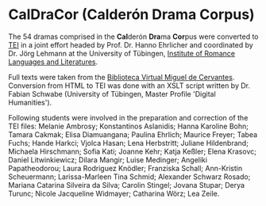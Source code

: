 # CalDraCor (Calderón Drama Corpus)

The 54 dramas comprised in the **Cal**derón **Dra**ma **Cor**pus were converted to [TEI](https://tei-c.org/) in a joint effort headed by Prof. Dr. Hanno Ehrlicher and coordinated by Dr. Jörg Lehmann at the University of Tübingen, [Institute of Romance Languages and Literatures](https://uni-tuebingen.de/fakultaeten/philosophische-fakultaet/fachbereiche/neuphilologie/romanisches-seminar/home/).

Full texts were taken from the [Biblioteca Virtual Miguel de Cervantes](http://www.cervantesvirtual.com/). Conversion from HTML to TEI was done with an XSLT script written by Dr. Fabian Schwabe (University of Tübingen, Master Profile 'Digital Humanities').

Following students were involved in the preparation and correction of the TEI files: Melanie Ambrosy; Konstantinos Aslanidis; Hanna Karoline Bohn; Tamara Cakmak; Elisa Diamuangana; Paulina Ehrlich; Maurice Freyer; Tabea Fuchs; Hande Harkci; Vjolca Hasan; Lena Herbstritt; Juliane Hildenbrand; Michaela Hirschmann; Sofia Kati; Joanne Kehr; Katja Keßler; Elena Krasovc; Daniel Litwinkiewicz; Dilara Mangir; Luise Medinger; Angeliki Papatheodorou; Laura Rodriguez Knödler; Franziska Schall; Ann-Kristin Scheuermann; Larissa-Marleen Tina Schmid; Alexander Schwarz Rosado; Mariana Catarina Silveira da Silva; Carolin Stingel; Jovana Stupar; Derya Turunc; Nicole Jacqueline Widmayer; Catharina Wörz; Lea Zeile.
